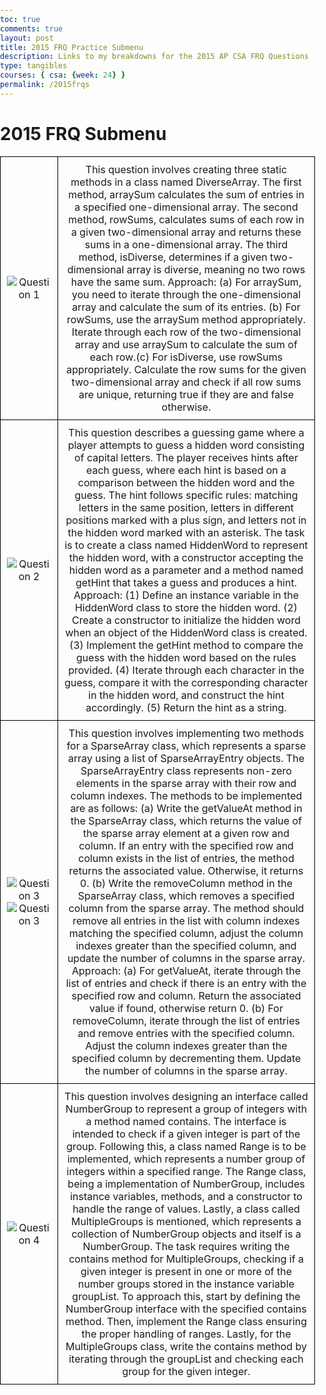 ```yaml
---
toc: true
comments: true
layout: post
title: 2015 FRQ Practice Submenu
description: Links to my breakdowns for the 2015 AP CSA FRQ Questions 
type: tangibles
courses: { csa: {week: 24} }
permalink: /2015frqs
---
```

# 2015 FRQ Submenu
<html lang="en">
<head>
  <meta charset="UTF-8">
  <meta name="viewport" content="width=device-width, initial-scale=1.0">
  <title>Submenu Table</title>
  <style>
    body {
      margin: 0;
      padding: 0;
    }
    table {
      width: 100%;
      border-collapse: collapse;
    }
    td {
      border: 1px solid black;
      padding: 10px;
      text-align: center;
      position: relative;
      overflow: hidden; /* Ensure magnifying glass stays within the table */
    }
    .magnifying-glass {
      width: 300px;
      height: 300px;
      position: absolute;
      border: 2px solid #000;
      border-radius: 50%;
      display: none;
      pointer-events: none;
      background-size: 800% 800%; /* Adjust background size for better display */
    }
    .image-container:hover .magnifying-glass {
      display: block;
    }
  </style>
</head>
<body>
<table>
  <tr>
    <td class="image-container">
      <div class="magnifying-glass"></div>
      <img src="https://github.com/AniCricKet/musical-guacamole/assets/91163802/6ab92a3e-70c1-4603-86e1-9c99439aa0b3" alt="Question 1">
    </td>
    <td>This question involves creating three static methods in a class named DiverseArray. The first method, arraySum calculates the sum of entries in a specified one-dimensional array. The second method, rowSums, calculates sums of each row in a given two-dimensional array and returns these sums in a one-dimensional array. The third method, isDiverse, determines if a given two-dimensional array is diverse, meaning no two rows have the same sum. Approach:
(a) For arraySum, you need to iterate through the one-dimensional array and calculate the sum of its entries. (b) For rowSums, use the arraySum method appropriately. Iterate through each row of the two-dimensional array and use arraySum to calculate the sum of each row.(c) For isDiverse, use rowSums appropriately. Calculate the row sums for the given two-dimensional array and check if all row sums are unique, returning true if they are and false otherwise. </td>
  </tr>
  <tr>
    <td class="image-container">
      <div class="magnifying-glass"></div>
      <img src="https://github.com/AniCricKet/musical-guacamole/assets/91163802/66316650-70ff-497f-919b-ba3d4e6a2a87" alt="Question 2">
    </td>
    <td>This question describes a guessing game where a player attempts to guess a hidden word consisting of capital letters. The player receives hints after each guess, where each hint is based on a comparison between the hidden word and the guess. The hint follows specific rules: matching letters in the same position, letters in different positions marked with a plus sign, and letters not in the hidden word marked with an asterisk. The task is to create a class named HiddenWord to represent the hidden word, with a constructor accepting the hidden word as a parameter and a method named getHint that takes a guess and produces a hint. Approach: (1) Define an instance variable in the HiddenWord class to store the hidden word. (2) Create a constructor to initialize the hidden word when an object of the HiddenWord class is created. (3) Implement the getHint method to compare the guess with the hidden word based on the rules provided. (4) Iterate through each character in the guess, compare it with the corresponding character in the hidden word, and construct the hint accordingly. (5) Return the hint as a string.
</td>
  </tr>
  <tr>
    <td class="image-container">
      <div class="magnifying-glass"></div>
      <img src="https://github.com/AniCricKet/musical-guacamole/assets/91163802/8b25b143-c55a-47b1-ae2f-204ebb653575" alt="Question 3">
      <img src="https://github.com/AniCricKet/musical-guacamole/assets/91163802/41b0d997-e69f-4743-bd69-96754d7ae029" alt="Question 3">
    </td>
    <td>This question involves implementing two methods for a SparseArray class, which represents a sparse array using a list of SparseArrayEntry objects. The SparseArrayEntry class represents non-zero elements in the sparse array with their row and column indexes. The methods to be implemented are as follows: (a) Write the getValueAt method in the SparseArray class, which returns the value of the sparse array element at a given row and column. If an entry with the specified row and column exists in the list of entries, the method returns the associated value. Otherwise, it returns 0. (b) Write the removeColumn method in the SparseArray class, which removes a specified column from the sparse array. The method should remove all entries in the list with column indexes matching the specified column, adjust the column indexes greater than the specified column, and update the number of columns in the sparse array. Approach: (a) For getValueAt, iterate through the list of entries and check if there is an entry with the specified row and column. Return the associated value if found, otherwise return 0. (b) For removeColumn, iterate through the list of entries and remove entries with the specified column. Adjust the column indexes greater than the specified column by decrementing them. Update the number of columns in the sparse array.
</td>
  </tr>
  <tr>
   <td class="image-container">
      <div class="magnifying-glass"></div>
      <img src="https://github.com/AniCricKet/musical-guacamole/assets/91163802/768d86c6-5a88-442c-bc90-a75976076308" alt="Question 4">
    </td>
    <td>This question involves designing an interface called NumberGroup to represent a group of integers with a method named contains. The interface is intended to check if a given integer is part of the group. Following this, a class named Range is to be implemented, which represents a number group of integers within a specified range. The Range class, being a implementation of NumberGroup, includes instance variables, methods, and a constructor to handle the range of values. Lastly, a class called MultipleGroups is mentioned, which represents a collection of NumberGroup objects and itself is a NumberGroup. The task requires writing the contains method for MultipleGroups, checking if a given integer is present in one or more of the number groups stored in the instance variable groupList. To approach this, start by defining the NumberGroup interface with the specified contains method. Then, implement the Range class ensuring the proper handling of ranges. Lastly, for the MultipleGroups class, write the contains method by iterating through the groupList and checking each group for the given integer. </td>
  </tr>
</table>

<script>
  document.addEventListener('DOMContentLoaded', function () {
    document.querySelectorAll('.image-container').forEach(function (container) {
      container.addEventListener('mousemove', function (e) {
        const glass = container.querySelector('.magnifying-glass');
        const rect = container.getBoundingClientRect();
        const x = e.clientX - rect.left;
        const y = e.clientY - rect.top;
        const backgroundX = (x / container.offsetWidth) * 800; /* Adjust background size for better display */
        const backgroundY = (y / container.offsetHeight) * 800; /* Adjust background size for better display */
        const imageUrl = container.querySelector('img').src;
        glass.style.backgroundImage = `url('${imageUrl}')`;
        glass.style.backgroundPosition = `-${backgroundX}px -${backgroundY}px`;
        glass.style.left = Math.min(Math.max(x - glass.offsetWidth / 2, 0), container.offsetWidth - glass.offsetWidth) + 'px';
        glass.style.top = Math.min(Math.max(y - glass.offsetHeight / 2, 0), container.offsetHeight - glass.offsetHeight) + 'px';
      });
    });
  });
</script>

</body>
</html>